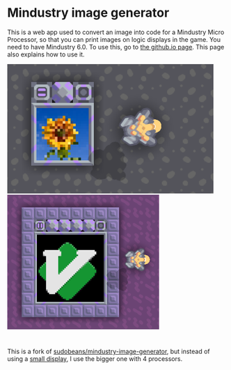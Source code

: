 # Mindustry image generator
This is a web app used to convert an image into code for a Mindustry Micro Processor, so that you can print images on logic displays in the game. You need to have Mindustry 6.0. To use this, go to [the github.io page](https://r4v10l1.github.io/mindustry-image-generator/). This page also explains how to use it.

![Logic display showing a picture of a sunflower](images/working-picture.png "Generated using this web app")
![Display showing a picture of the vim logo](images/working-picture2.png "Generated using this web app")

#

This is a fork of [sudobeans/mindustry-image-generator](https://github.com/sudobeans/mindustry-image-generator), but instead of using a [small display](https://sudobeans.github.io/mindustry-image-generator/), I use the bigger one with 4 processors.
